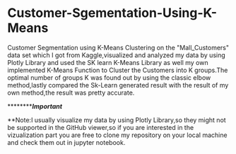 # Customer-Sgementation-Using-K-Means
Customer Segmentation using K-Means Clustering on the "Mall_Customers" data set which I got from Kaggle,visualized and analyzed my data by using Plotly Library and used the SK learn K-Means Library as  well my own implemented K-Means Function to Cluster the Customers into K groups.The optimal number of groups K was found out by using the classic elbow method,lastly compared the Sk-Learn generated result with the result of my own method,the result was pretty accurate.

*************Important***** 



**Note:I usually visualize my data by using Plotly Library,so they might not be supported in the GitHub viewer,so if you are interested in the vizualization part you are free to clone my repository on your local machine and check them out in jupyter notebook.
